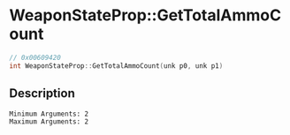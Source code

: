 # WeaponStateProp::GetTotalAmmoCount
```c
// 0x00609420
int WeaponStateProp::GetTotalAmmoCount(unk p0, unk p1)
```
## Description
```
Minimum Arguments: 2
Maximum Arguments: 2
```
